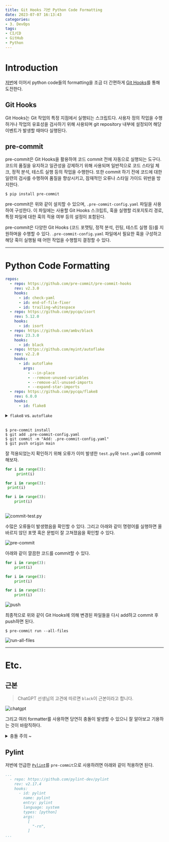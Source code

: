 ```yaml
---
title: Git Hooks 기반 Python Code Formatting
date: 2023-07-07 16:13:43
categories:
- 3. DevOps
tags:
- CI/CD
- GitHub
- Python
---
```

# Introduction

[저번](https://zerohertz.github.io/github-actions-code-formatting/#차후-시도)에 이어서 python code들의 formatting을 조금 더 간편하게 [Git Hooks](https://git-scm.com/book/ko/v2/Git%EB%A7%9E%EC%B6%A4-Git-Hooks)를 통해 도전한다.

## Git Hooks

Git Hooks는 Git 작업의 특정 지점에서 실행되는 스크립트다.
사용자 정의 작업을 수행하거나 작업의 유효성을 검사하기 위해 사용되며 git repository 내부에 설정되어 해당 이벤트가 발생할 때마다 실행된다.

## pre-commit

pre-commit은 Git Hooks을 활용하여 코드 commit 전에 자동으로 실행되는 도구다.
코드의 품질을 유지하고 일관성을 강제하기 위해 사용되며 일반적으로 코드 스타일 체크, 정적 분석, 테스트 실행 등의 작업을 수행한다.
또한 commit 하기 전에 코드에 대한 일련의 검사를 수행하여 품질을 향상시키고, 잠재적인 오류나 스타일 가이드 위반을 방지한다.

```shell
$ pip install pre-commit
```

pre-commit은 위와 같이 설치할 수 있으며, `.pre-commit-config.yaml` 파일을 사용하여 구성한다.
이 파일에는 사용할 Git Hooks 스크립트, 훅을 실행할 리포지토리 경로, 특정 파일에 대한 훅의 적용 여부 등의 설정이 포함된다.

pre-commit은 다양한 Git Hooks (코드 포맷팅, 정적 분석, 린팅, 테스트 실행 등)를 지원하며을 수행할 수 있다.
`.pre-commit-config.yaml` 파일에서 필요한 훅을 구성하고 해당 훅이 실행될 때 어떤 작업을 수행할지 결정할 수 있다.

<!-- More -->

---

# Python Code Formatting

```yaml .pre-commit-config.ymal
repos:
  - repo: https://github.com/pre-commit/pre-commit-hooks
    rev: v2.3.0
    hooks:
      - id: check-yaml
      - id: end-of-file-fixer
      - id: trailing-whitespace
  - repo: https://github.com/pycqa/isort
    rev: 5.12.0
    hooks:
      - id: isort
  - repo: https://github.com/ambv/black
    rev: 23.3.0
    hooks:
      - id: black
  - repo: https://github.com/myint/autoflake
    rev: v2.2.0
    hooks:
      - id: autoflake
        args:
          - --in-place
          - --remove-unused-variables
          - --remove-all-unused-imports
          - --expand-star-imports
  - repo: https://github.com/pycqa/flake8
    rev: 6.0.0
    hooks:
      - id: flake8
```

<details>
<summary>
<code>flake8</code> vs. <code>autoflake</code>
</summary>

<code>flake8</code>과 <code>autoflake</code>은 모두 Python 코드 정적 분석 도구입니다. 그러나 각각의 동작과 목적은 약간 다릅니다.

<code>flake8</code>:
<code>flake8</code>은 Python 코드의 문제를 식별하고 보고하는 데 사용되는 도구입니다. PEP 8 스타일 가이드 준수, 문법 오류, 네이밍 규칙 위반, 코드 복잡도 등과 같은 다양한 문제를 검사합니다. <code>flake8</code>은 Pycodestyle, PyFlakes 및 McCabe를 결합한 것으로, 코드 스타일, 잠재적인 오류 및 복잡도 문제를 포착할 수 있습니다. <code>flake8</code>은 코드의 가독성과 유지 관리 가능성을 향상시키는 데 도움이 됩니다.

<code>autoflake</code>:
<code>autoflake</code>은 <code>flake8</code>과 유사한 목표를 가지고 있지만, 추가적으로 사용되지 않는 변수와 임포트 문을 자동으로 제거하여 코드를 최적화합니다. <code>autoflake</code>은 사용되지 않는 코드 요소를 제거함으로써 코드 베이스를 정리하고, 불필요한 부분을 제거하여 코드 크기를 줄이는 데 도움이 됩니다. 이는 더 깔끔하고 효율적인 코드를 작성하는 데 도움이 될 수 있습니다.

따라서, <code>flake8</code>은 주로 코드 스타일과 잠재적인 오류를 검사하는 데 사용되며, <code>autoflake</code>은 사용되지 않는 코드 요소를 자동으로 제거하여 코드를 최적화하는 데 사용됩니다. 두 도구는 모두 코드 품질을 향상시키는 데 도움이 되는데, 각각의 목적과 사용 사례에 따라 적합한 도구를 선택할 수 있습니다.
</details>
<br />

```shell
$ pre-commit install
$ git add .pre-commit-config.yaml
$ git commit -m "Add: .pre-commit-config.yaml"
$ git push origin main
```

잘 적용되었는지 확인하기 위해 오류가 이미 발생한 `test.py`와 `test.yaml`를 commit 해보자.

```python test.py
for i in range(3):
     print(i)

for i in range(3):
 print(i)

for i in range(3):
	print(i)
        
```

![commit-test.py](/images/git-hooks-code-formatting/commit-test.py.png)

수많은 오류들이 발생했음을 확인할 수 있다.
그리고 아래와 같이 명령어를 실행하면 올바르지 않던 포맷 혹은 문법이 잘 고쳐졌음을 확인할 수 있다.

![pre-commit](/images/git-hooks-code-formatting/pre-commit.png)

아래와 같이 깔끔한 코드를 commit할 수 있다.

```python test.py
for i in range(3):
    print(i)

for i in range(3):
    print(i)

for i in range(3):
    print(i)
```

![push](/images/git-hooks-code-formatting/push.png)

최종적으로 위와 같이 Git Hooks에 의해 변경된 파일들을 다시 add하고 commit 후 push하면 된다.

```shell
$ pre-commit run --all-files
```

![run-all-files](/images/git-hooks-code-formatting/run-all-files.png)

---

# Etc.


## 근본

> ChatGPT 선생님의 고견에 따르면 `black`이 근본이라고 합니다.

![chatgpt](/images/git-hooks-code-formatting/chatgpt.png)

그리고 여러 formatter를 사용하면 당연히 충돌이 발생할 수 있으니 잘 알아보고 기용하는 것이 바람직하다.

<details>
<summary>
충돌 주의 ~
</summary>

<code>autoflake</code>, <code>black</code>, <code>autopep8</code>은 모두 Python 코드를 자동으로 포맷팅하고 개선하는 도구입니다. 각각의 도구는 코드를 일관된 스타일로 변경하고 가독성을 향상시키는 목적을 가지고 있습니다. 그러나 이 도구들은 서로 다른 규칙과 알고리즘을 사용하므로 충돌이 발생할 수 있습니다.

충돌이 발생할 수 있는 상황은 다음과 같습니다:

1. 동일한 파일에서 중복 포맷팅:
   + <code>autoflake</code>, <code>black</code>, <code>autopep8</code>를 모두 동시에 적용하면 동일한 파일에서 중복된 코드 포맷팅이 발생할 수 있습니다.
   + 이는 코드에 예상치 못한 변경을 일으킬 수 있으며, 코드의 일관성을 해치고 예상치 못한 동작을 유발할 수 있습니다.
2. 서로 다른 스타일 규칙:
   + <code>autoflake</code>, <code>black</code>, <code>autopep8</code>은 각각 독자적인 스타일 규칙을 가지고 있습니다.
   + 따라서, 한 줄의 코드에 대해 각 도구가 다른 결과를 생성할 수 있습니다. 이는 코드 포맷팅 결과의 일관성을 해칠 수 있고, 코드 리뷰나 협업 과정에서 혼란을 야기할 수 있습니다.
3. 잠재적인 버그:
   + 동시에 여러 도구를 사용할 경우, 각 도구의 버그나 잠재적인 문제가 복합적으로 발생할 수 있습니다.
   + 이는 예기치 않은 결과를 초래할 수 있으며, 코드의 신뢰성에 영향을 줄 수 있습니다.
 
충돌을 최소화하고 일관된 코드 포맷팅을 유지하기 위해서는 동시에 여러 도구를 사용하는 대신에 하나의 코드 포맷터를 선택하여 일관성을 유지하는 것이 좋습니다. 각 도구는 각각의 장점과 특징을 가지고 있으므로, 개발자는 자신의 프로젝트와 팀의 요구에 맞게 최적의 도구를 선택하고 사용하는 것이 중요합니다.

</details>

## Pylint

저번에 언급한 [`Pylint`](https://github.com/pylint-dev/pylint)를 `pre-commit`으로 사용하려면 아래와 같이 적용하면 된다.

```yaml .pre-commit-config.yaml
...
  - repo: https://github.com/pylint-dev/pylint
    rev: v2.17.4
    hooks:
      - id: pylint
        name: pylint
        entry: pylint
        language: system
        types: [python]
        args:
          [
            "-rn",
          ]
...
```